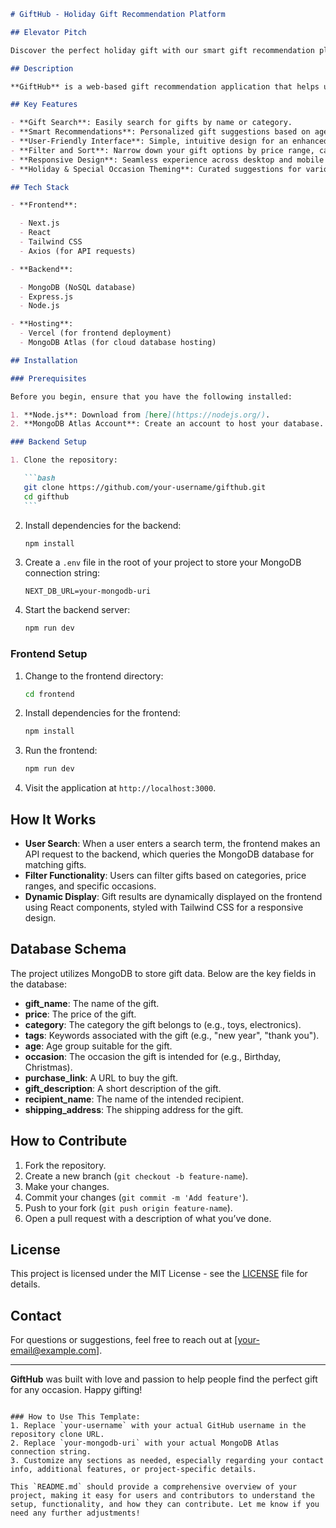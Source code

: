 ````markdown
# GiftHub - Holiday Gift Recommendation Platform

## Elevator Pitch

Discover the perfect holiday gift with our smart gift recommendation platform, designed to make finding personalized and thoughtful presents for every occasion a seamless experience.

## Description

**GiftHub** is a web-based gift recommendation application that helps users discover the ideal gifts based on various factors such as age, occasion, category, and more. It is tailored to make gift shopping easy, especially during the holiday season or special events, by providing curated gift suggestions that match individual preferences.

## Key Features

- **Gift Search**: Easily search for gifts by name or category.
- **Smart Recommendations**: Personalized gift suggestions based on age, occasion, and preferences.
- **User-Friendly Interface**: Simple, intuitive design for an enhanced user experience.
- **Filter and Sort**: Narrow down your gift options by price range, category, and occasion.
- **Responsive Design**: Seamless experience across desktop and mobile devices.
- **Holiday & Special Occasion Theming**: Curated suggestions for various occasions like Christmas, New Year’s, and Birthdays.

## Tech Stack

- **Frontend**:

  - Next.js
  - React
  - Tailwind CSS
  - Axios (for API requests)

- **Backend**:

  - MongoDB (NoSQL database)
  - Express.js
  - Node.js

- **Hosting**:
  - Vercel (for frontend deployment)
  - MongoDB Atlas (for cloud database hosting)

## Installation

### Prerequisites

Before you begin, ensure that you have the following installed:

1. **Node.js**: Download from [here](https://nodejs.org/).
2. **MongoDB Atlas Account**: Create an account to host your database. [Create an Atlas account](https://www.mongodb.com/cloud/atlas).

### Backend Setup

1. Clone the repository:

   ```bash
   git clone https://github.com/your-username/gifthub.git
   cd gifthub
   ```
````

2. Install dependencies for the backend:

   ```bash
   npm install
   ```

3. Create a `.env` file in the root of your project to store your MongoDB connection string:

   ```
   NEXT_DB_URL=your-mongodb-uri
   ```

4. Start the backend server:

   ```bash
   npm run dev
   ```

### Frontend Setup

1. Change to the frontend directory:

   ```bash
   cd frontend
   ```

2. Install dependencies for the frontend:

   ```bash
   npm install
   ```

3. Run the frontend:

   ```bash
   npm run dev
   ```

4. Visit the application at `http://localhost:3000`.

## How It Works

- **User Search**: When a user enters a search term, the frontend makes an API request to the backend, which queries the MongoDB database for matching gifts.
- **Filter Functionality**: Users can filter gifts based on categories, price ranges, and specific occasions.
- **Dynamic Display**: Gift results are dynamically displayed on the frontend using React components, styled with Tailwind CSS for a responsive design.

## Database Schema

The project utilizes MongoDB to store gift data. Below are the key fields in the database:

- **gift_name**: The name of the gift.
- **price**: The price of the gift.
- **category**: The category the gift belongs to (e.g., toys, electronics).
- **tags**: Keywords associated with the gift (e.g., "new year", "thank you").
- **age**: Age group suitable for the gift.
- **occasion**: The occasion the gift is intended for (e.g., Birthday, Christmas).
- **purchase_link**: A URL to buy the gift.
- **gift_description**: A short description of the gift.
- **recipient_name**: The name of the intended recipient.
- **shipping_address**: The shipping address for the gift.

## How to Contribute

1. Fork the repository.
2. Create a new branch (`git checkout -b feature-name`).
3. Make your changes.
4. Commit your changes (`git commit -m 'Add feature'`).
5. Push to your fork (`git push origin feature-name`).
6. Open a pull request with a description of what you’ve done.

## License

This project is licensed under the MIT License - see the [LICENSE](LICENSE) file for details.

## Contact

For questions or suggestions, feel free to reach out at [your-email@example.com].

---

**GiftHub** was built with love and passion to help people find the perfect gift for any occasion. Happy gifting!

```

### How to Use This Template:
1. Replace `your-username` with your actual GitHub username in the repository clone URL.
2. Replace `your-mongodb-uri` with your actual MongoDB Atlas connection string.
3. Customize any sections as needed, especially regarding your contact info, additional features, or project-specific details.

This `README.md` should provide a comprehensive overview of your project, making it easy for users and contributors to understand the setup, functionality, and how they can contribute. Let me know if you need any further adjustments!
```
